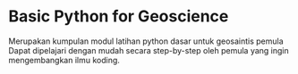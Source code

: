 # Basic Python for Geoscience
Merupakan kumpulan modul latihan python dasar untuk geosaintis pemula
Dapat dipelajari dengan mudah secara step-by-step oleh pemula yang ingin mengembangkan ilmu koding.
